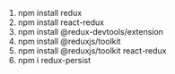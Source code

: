 1. npm install redux
2. npm install react-redux
3. npm install @redux-devtools/extension
4. npm install @reduxjs/toolkit
5. npm install @reduxjs/toolkit react-redux
6. npm i redux-persist

